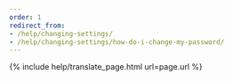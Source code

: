 ```yaml
---
order: 1
redirect_from:
- /help/changing-settings/
- /help/changing-settings/how-do-i-change-my-password/
---
```


{% include help/translate_page.html url=page.url %}
